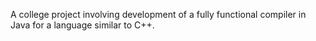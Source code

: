 A college project involving development of a fully functional compiler in Java for a language similar to C++.